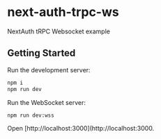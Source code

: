 # next-auth-trpc-ws

NextAuth tRPC Websocket example

## Getting Started

Run the development server:

```bash
npm i
npm run dev
```

Run the WebSocket server:

```bash
npm run dev:wss
```

Open [http://localhost:3000](http://localhost:3000.
